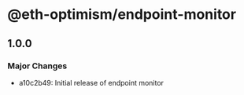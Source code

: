 # @eth-optimism/endpoint-monitor

## 1.0.0

### Major Changes

- a10c2b49: Initial release of endpoint monitor
